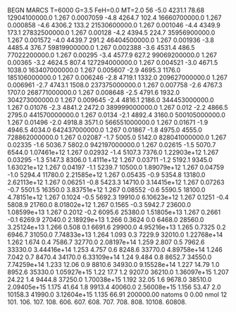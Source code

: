 BEGN
MARCS T=6000 G=3.5 FeH=0.0 MT=2.0
                  56
-5.0 4231.1 78.68 12904100000.0 1.267 0.0007059 
-4.8 4264.7 102.4 16660700000.0 1.267 0.000858 
-4.6 4306.2 133.2 21530600000.0 1.267 0.001046 
-4.4 4349.9 173.1 27832500000.0 1.267 0.00128 
-4.2 4394.5 224.7 35956900000.0 1.267 0.001572 
-4.0 4439.7 291.2 46404500000.0 1.267 0.001936 
-3.8 4485.4 376.7 59819900000.0 1.267 0.002388 
-3.6 4531.4 486.5 77022200000.0 1.267 0.00295 
-3.4 4577.9 627.2 99069200000.0 1.267 0.00365 
-3.2 4624.5 807.4 127294000000.0 1.267 0.004521 
-3.0 4671.5 1038.0 163407000000.0 1.267 0.005607 
-2.9 4695.3 1176.0 185106000000.0 1.267 0.006246 
-2.8 4719.1 1332.0 209627000000.0 1.267 0.006961 
-2.7 4743.1 1508.0 237375000000.0 1.267 0.007758 
-2.6 4767.3 1707.0 268771000000.0 1.267 0.008648 
-2.5 4791.6 1932.0 304273000000.0 1.267 0.009645 
-2.4 4816.1 2186.0 344453000000.0 1.267 0.01076 
-2.3 4841.2 2472.0 389999000000.0 1.267 0.012 
-2.2 4866.5 2795.0 441570000000.0 1.267 0.0134 
-2.1 4892.4 3160.0 500105000000.0 1.267 0.01496 
-2.0 4918.8 3571.0 566551000000.0 1.267 0.01671 
-1.9 4946.5 4034.0 642437000000.0 1.267 0.01867 
-1.8 4975.0 4555.0 728862000000.0 1.267 0.02087 
-1.7 5005.0 5142.0 828041000000.0 1.267 0.02335 
-1.6 5036.7 5802.0 942197000000.0 1.267 0.02615 
-1.5 5070.7 6544.0 1.07461e+12 1.267 0.02932 
-1.4 5107.3 7376.0 1.22903e+12 1.267 0.03295 
-1.3 5147.3 8306.0 1.4111e+12 1.267 0.03711 
-1.2 5192.1 9345.0 1.63021e+12 1.267 0.04197 
-1.1 5239.7 10500.0 1.89079e+12 1.267 0.04759 
-1.0 5294.4 11780.0 2.21585e+12 1.267 0.05435 
-0.9 5354.8 13180.0 2.62113e+12 1.267 0.06251 
-0.8 5423.3 14710.0 3.14415e+12 1.267 0.07263 
-0.7 5501.5 16350.0 3.83751e+12 1.267 0.08552 
-0.6 5590.5 18100.0 4.78151e+12 1.267 0.1024 
-0.5 5692.3 19910.0 6.10623e+12 1.267 0.1251 
-0.4 5808.9 21760.0 8.01802e+12 1.267 0.1565 
-0.3 5942.7 23600.0 1.08599e+13 1.267 0.2012 
-0.2 6095.6 25380.0 1.51805e+13 1.267 0.2661 
-0.1 6269.9 27040.0 2.18929e+13 1.266 0.3624 
0.0 6468.0 28560.0 3.25124e+13 1.266 0.508 
0.1 6691.6 29900.0 4.95216e+13 1.265 0.7325 
0.2 6946.7 31050.0 7.74833e+13 1.264 1.093 
0.3 7229.9 32010.0 1.22768e+14 1.262 1.674 
0.4 7586.7 32770.0 2.08197e+14 1.259 2.807 
0.5 7962.6 33330.0 3.44416e+14 1.253 4.757 
0.6 8248.6 33770.0 4.89758e+14 1.246 7.042 
0.7 8470.4 34170.0 6.33109e+14 1.24 9.484 
0.8 8652.7 34550.0 7.74259e+14 1.233 12.06 
0.9 8810.6 34930.0 9.15528e+14 1.227 14.79 
1.0 8952.6 35330.0 1.05927e+15 1.22 17.7 
1.2 9207.0 36210.0 1.36097e+15 1.207 24.22 
1.4 9444.8 37250.0 1.70038e+15 1.192 32.05 
1.6 9678.0 38510.0 2.09405e+15 1.175 41.64 
1.8 9913.4 40060.0 2.56008e+15 1.156 53.47 
2.0 10158.3 41990.0 3.12604e+15 1.135 66.91 
200000.00
natoms              0      0.00
nmol          12
          101.         106.       107.      108.         606.        607.        608.
          707.         708.       808.    10108.       60808.
